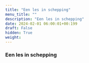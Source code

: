 ```yaml
---
title: "Een les in schepping"
menu_title: ""
description: "Een les in schepping"
date: 2024-02-01 06:00:01+00:199
draft: False
hidden: True
weight:
---
```

### Een les in schepping
